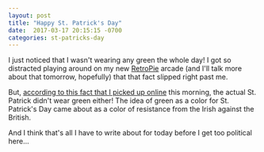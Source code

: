 ```yaml
---
layout: post
title: "Happy St. Patrick's Day"
date:  2017-03-17 20:15:15 -0700
categories: st-patricks-day
---
```

I just noticed that I wasn't wearing any green the whole day! I got so distracted playing around on my new [RetroPie][retropie] arcade (and I'll talk more about that tomorrow, hopefully) that that fact slipped right past me.

But, [according to this fact that I picked up online][dyk-blog] this morning, the actual St. Patrick didn't wear green either! The idea of green as a color for St. Patrick's Day came about as a color of resistance from the Irish against the British.

And I think that's all I have to write about for today before I get too political here...

[retropie]: https://retropie.org.uk/
[dyk-blog]: http://didyouknowblog.com/post/158521168885
